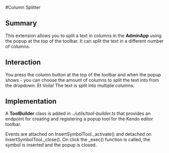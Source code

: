 #Column Splitter

## Summary
This extension allows you to split a text in columns in the **AdminApp** using the popup at the top of the toolbar.
It can split the text in a different number of columns.

## Interaction
You press the column button at the top of the toolbar and when the popup shows - you can choose the amount of columns to split the text into from the dropdown.
Et Voila! The text is split into multiple columns.

## Implementation
A **ToolBuilder** class is added in _../utils/tool-builder.ts_ that provides an endpoint for creating and registering a popup tool for the Kendo editor toolbar.

Events are attached on InsertSymbolTool._activate() and detached on InsertSymbolTool._close(). On click the _exec() function is called, the symbol is inserted and the popup is closed.
